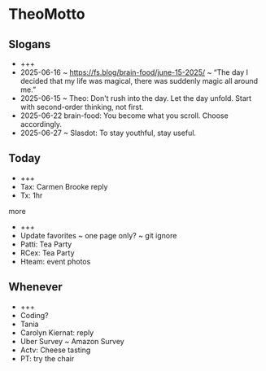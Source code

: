 # TheoMotto

## Slogans

* +++
* 2025-06-16 ~ <https://fs.blog/brain-food/june-15-2025/> ~ “The day I decided that my life was magical, there was suddenly magic all around me.”
* 2025-06-15 ~ Theo: Don't rush into the day. Let the day unfold. Start with second-order thinking, not first.
* 2025-06-22 brain-food: You become what you scroll. Choose accordingly.
* 2025-06-27 ~ Slasdot: To stay youthful, stay useful.

## Today

* +++
* Tax: Carmen Brooke reply
* Tx: 1hr

more

* +++
* Update favorites ~ one page only? ~ git ignore
* Patti: Tea Party
* RCex: Tea Party
* Hteam: event photos

## Whenever

* +++
* Coding?
* Tania
* Carolyn Kiernat: reply
* Uber Survey ~ Amazon Survey
* Actv: Cheese tasting
* PT: try the chair
